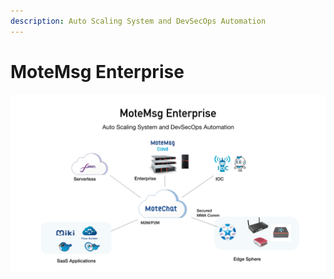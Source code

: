 ```yaml
---
description: Auto Scaling System and DevSecOps Automation
---
```


# MoteMsg Enterprise

![](.gitbook/assets/ypcloud2018_page_17m.png)




